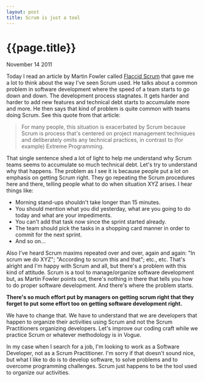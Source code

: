 ```yaml
---
layout: post
title: Scrum is just a tool
---
```


# {{page.title}} #

<span class="meta">November 14 2011</span>

Today I read an article by Martin Fowler called [Flaccid Scrum](http://martinfowler.com/bliki/FlaccidScrum.html) that gave me a lot to think about the way I've seen Scrum used. He talks about a common problem in software development where the speed of a team starts to go down and down. The development process stagnates. It gets harder and harder to add new features and technical debt starts to accumulate more and more.  He then says that kind of problem is quite common with teams doing Scrum. See this quote from that article:

> For many people, this situation is exacerbated by Scrum because Scrum is process that's centered on project management techniques and deliberately omits any technical practices, in contrast to (for example) Extreme Programming.

That single sentence shed a lot of light to help me understand why Scrum teams seems to accumulate so much technical debt. Let's try to understand why that happens. The problem as I see it is because people put a lot on emphasis on getting Scrum right. They go repeating the Scrum procedures here and there, telling people what to do when situation XYZ arises. I hear things like:

* Morning stand-ups shouldn't take longer than 15 minutes.
* You should mention what you did yesterday, what are you going to do today and what are your impediments.
* You can't add that task now since the sprint started already.
* The team should pick the tasks in a shopping card manner in order to commit for the next sprint.
* And so on…

Also I've heard Scrum maxims repeated over and over, again and again: "In scrum we do XYZ"; "According to scrum this and that"; etc., etc. That's alright and I'm happy with Scrum and all, but there's a problem with this kind of attitude. Scrum is a tool to manage/organize software development but, as Martin Fowler points out, there's nothing in there that tells you how to do proper software development. And there's where the problem starts.

__There's so much effort put by managers on getting scrum right that they forget to put some effort too on getting software development right.__

We have to change that. We have to understand that we are developers that happen to organize their activities using Scrum and not the Scrum Practitioners organizing developers. Let's improve our coding craft while we practice Scrum or whatever methodology is in Vogue.

In my case when I search for a job, I'm looking to work as a Software Developer, not as a Scrum Practitioner. I'm sorry if that doesn't sound nice, but what I like to do is to develop software, to solve problems and to overcome programming challenges. Scrum just happens to be the tool used to organize our activities.